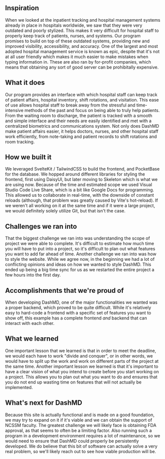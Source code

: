 ## Inspiration
When we looked at the inpatient tracking and hospital management systems already in place in hospitals worldwide, we saw that they were very outdated and poorly stylized. This makes it very difficult for hospital staff to properly keep track of patients, nurses, and systems. Our program promises to build on top of these outdated systems, providing new and improved visibility, accessibility, and accuracy. One of the largest and most adopted hospital management service is known as epic, despite that it's not at all user friendly which makes it much easier to make mistakes when typing information in. These are also ran by for-profit companies, which means that obtaining any sort of good server can be prohibitally expensive.

## What it does
Our program provides an interface with which hospital staff can keep track of patient affairs, hospital inventory, shift rotations, and visitation. This ease of use allows hospital staff to break away from the stressful and time-intensive methods of the past and focus on being able to truly help patients. From the waiting room to discharge, the patient is tracked with a smooth and simple interface and their needs are easily identified and met with a centralized biometrics and communications system. Not only does DashMD make patient affairs easier, it helps doctors, nurses, and other hospital staff work efficiently, from note-taking and patient records to shift rotations and room tracking. 

## How we built it
We leveraged SvelteKit / TailwindCSS to build the frontend, and PocketBase for the database. We hopped around different libraries for styling the frontend, first using DaisyUI, but later moving to Skeleton which is what we are using now. Because of the time and estimated scope we used Visual Studio Code Live Share, which is a bit like Google Docs for programming. This allowed us to collaborate in real-time, with the downside of constant reloads (although, that problem was greatly caused by Vite's hot-reload). If we weren't all working on it at the same time and if it were a large project, we would definitely solely utilize Git, but that isn't the case.

## Challenges we ran into
That the biggest challenge we ran into was understanding the scope of project we were able to complete. It's difficult to estimate how much time you will have to put into a project, so it's difficult to plan out what features you want to add far ahead of time. Another challenge we ran into was how to style the website. While we agree now, in the beginning we had a lot of conflicting opinions and ideas on how we wanted to style DashMD. This ended up being a big time sync for us as we restarted the entire project a few hours into the first day.

## Accomplishments that we're proud of
When developing DashMD, one of the major functionalities we wanted was a proper backend, which proved to be quite difficult. While it's relatively easy to hard-code a frontend with a specific set of features you want to show off, this example has a complete frontend *and* backend that can interact with each other. 

## What we learned
One important lesson that we learned is that in order to meet the deadline, we would each have to work "divide and conquer", or in other words, we would have to split up the work and work on different parts of the project at the same time. Another important lesson we learned is that it's important to have a clear vision of what you intend to create before you start working on a project. This allows you to plan out what you want to do and ensures that you do not end up wasting time on features that will not actually be implemented.

## What's next for DashMD
Because this site is actually functional and is made on a good foundation, we may try to expand on it if it's viable and we can obtain the support of NCSSM faculty. The greatest challenge we will likely face is obtaining FDA approval, as that seems to often be a limiting factor. Also running such a program in a development environment requires a lot of maintenance, so we would need to ensure that DashMD could properly be persistently developed. We do believe that this bit of software can actually solve a very real problem, so we'll likely reach out to see how viable production will be.